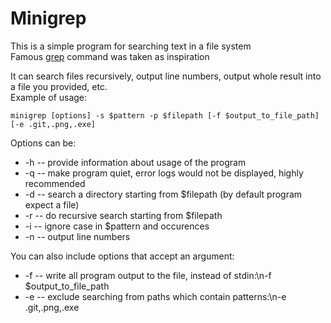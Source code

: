 # **Minigrep**

This is a simple program for searching text in a file system\
Famous [grep](https://man7.org/linux/man-pages/man1/grep.1.html) command was taken as inspiration

It can search files recursively, output line numbers, output whole result into a file you provided, etc.\
Example of usage:
```
minigrep [options] -s $pattern -p $filepath [-f $output_to_file_path] [-e .git,.png,.exe]
```
Options can be:
- -h -- provide information about usage of the program
- -q -- make program quiet, error logs would not be displayed, highly recommended
- -d -- search a directory starting from $filepath (by default program expect a file)
- -r -- do recursive search starting from $filepath
- -i -- ignore case in $pattern and occurences
- -n -- output line numbers

You can also include options that accept an argument:
- -f -- write all program output to the file, instead of stdin:\n-f $output_to_file_path
- -e -- exclude searching from paths which contain patterns:\n-e .git,.png,.exe
